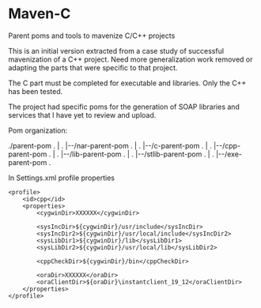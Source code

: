 # Maven-C
Parent poms and tools to mavenize C/C++ projects

This is an initial version extracted from a case study of successful mavenization of a C++ project. Need more generalization work removed or adapting the parts that were specific to that project.

The C part must be completed for executable and libraries. Only the C++ has been tested.

The project had specific poms for the generation of SOAP libraries and services that I have yet to review and upload.

Pom organization:

./parent-pom
.	|
.	|--/nar-parent-pom
.			|
.			|--/c-parent-pom
.			|
.			|--/cpp-parent-pom
.					|
.					|--/lib-parent-pom
.					|
.					|--/stlib-parent-pom
.					|
.					|--/exe-parent-pom
.			

In Settings.xml profile properties

    <profile>
		<id>cpp</id>
		<properties>
			<cygwinDir>XXXXXX</cygwinDir>
			
			<sysIncDir>${cygwinDir}/usr/include</sysIncDir>
			<sysIncDir2>${cygwinDir}/usr/local/include</sysIncDir2>
			<sysLibDir1>${cygwinDir}/lib</sysLibDir1>		
			<sysLibDir2>${cygwinDir}/usr/local/lib</sysLibDir2>
			
			<cppCheckDir>${cygwinDir}/bin</cppCheckDir>
			
			<oraDir>XXXXXX</oraDir>
			<oraClientDir>${oraDir}\instantclient_19_12</oraClientDir>
		</properties>
    </profile>


